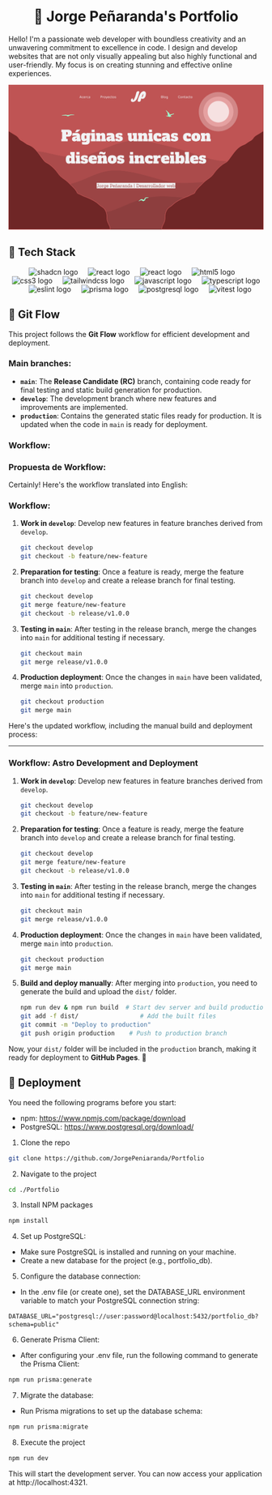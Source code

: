 <h1 align="center">
   👋 Jorge Peñaranda's Portfolio
</h1>

Hello! I'm a passionate web developer with boundless creativity and an unwavering commitment to
excellence in code. I design and develop websites that are not only visually appealing but also
highly functional and user-friendly. My focus is on creating stunning and effective online
experiences.

![App Screenshot](./public/assets/images/banner.png)

## 🧰 Tech Stack

<div align="center">
  <img src="https://ui.shadcn.com/favicon.ico" height="40" alt="shadcn logo"  />
  <img width="12" />
  <img src="https://cdn.jsdelivr.net/gh/devicons/devicon@latest/icons/astro/astro-original.svg" height="40" alt="react logo"  />
  <img width="12" />
  <img src="https://cdn.jsdelivr.net/gh/devicons/devicon/icons/react/react-original.svg" height="40" alt="react logo"  />
  <img width="12" />
  <img src="https://cdn.jsdelivr.net/gh/devicons/devicon/icons/html5/html5-original.svg" height="40" alt="html5 logo"  />
  <img width="12" />
  <img src="https://cdn.jsdelivr.net/gh/devicons/devicon/icons/css3/css3-original.svg" height="40" alt="css3 logo"  />
  <img width="12" />
  <img src="https://cdn.jsdelivr.net/gh/devicons/devicon@latest/icons/tailwindcss/tailwindcss-original.svg" height="40" alt="tailwindcss logo"  />
  <img width="12" />
  <img src="https://cdn.jsdelivr.net/gh/devicons/devicon/icons/javascript/javascript-original.svg" height="40" alt="javascript logo"  />
  <img width="12" />
  <img src="https://cdn.jsdelivr.net/gh/devicons/devicon/icons/typescript/typescript-original.svg" height="40" alt="typescript logo"  />
  <img width="12" />
  <img src="https://cdn.jsdelivr.net/gh/devicons/devicon@latest/icons/eslint/eslint-original.svg" height="40" alt="eslint logo"  />
  <img width="12" />
  <img src="https://cdn.jsdelivr.net/gh/devicons/devicon@latest/icons/prisma/prisma-original.svg" height="40" alt="prisma logo" />
  <img width="12" />
  <img src="https://cdn.jsdelivr.net/gh/devicons/devicon@latest/icons/postgresql/postgresql-original.svg" height="40" alt="postgresql logo" />
  <img width="12" />
  <img src="https://cdn.jsdelivr.net/gh/devicons/devicon@latest/icons/vitest/vitest-original.svg" height="40" alt="vitest logo" />
</div>

## 🔄 Git Flow

This project follows the **Git Flow** workflow for efficient development and deployment.

### Main branches:

- **`main`**: The **Release Candidate (RC)** branch, containing code ready for final testing and
  static build generation for production.
- **`develop`**: The development branch where new features and improvements are implemented.
- **`production`**: Contains the generated static files ready for production. It is updated when the
  code in `main` is ready for deployment.

### Workflow:

### Propuesta de Workflow:

Certainly! Here's the workflow translated into English:

### Workflow:

1. **Work in `develop`**: Develop new features in feature branches derived from `develop`.

   ```bash
   git checkout develop
   git checkout -b feature/new-feature
   ```

2. **Preparation for testing**: Once a feature is ready, merge the feature branch into `develop` and create a release branch for final testing.

   ```bash
   git checkout develop
   git merge feature/new-feature
   git checkout -b release/v1.0.0
   ```

3. **Testing in `main`**: After testing in the release branch, merge the changes into `main` for additional testing if necessary.

   ```bash
   git checkout main
   git merge release/v1.0.0
   ```

4. **Production deployment**: Once the changes in `main` have been validated, merge `main` into `production`.

   ```bash
   git checkout production
   git merge main
   ```
Here's the updated workflow, including the manual build and deployment process:

---

### **Workflow: Astro Development and Deployment**

1. **Work in `develop`**: Develop new features in feature branches derived from `develop`.  

   ```bash
   git checkout develop
   git checkout -b feature/new-feature
   ```

2. **Preparation for testing**: Once a feature is ready, merge the feature branch into `develop` and create a release branch for final testing.  

   ```bash
   git checkout develop
   git merge feature/new-feature
   git checkout -b release/v1.0.0
   ```

3. **Testing in `main`**: After testing in the release branch, merge the changes into `main` for additional testing if necessary.  

   ```bash
   git checkout main
   git merge release/v1.0.0
   ```

4. **Production deployment**: Once the changes in `main` have been validated, merge `main` into `production`.  

   ```bash
   git checkout production
   git merge main
   ```

5. **Build and deploy manually**: After merging into `production`, you need to generate the build and upload the `dist/` folder.

   ```bash
   npm run dev & npm run build  # Start dev server and build production files
   git add -f dist/                 # Add the built files
   git commit -m "Deploy to production"
   git push origin production    # Push to production branch
   ```

Now, your `dist/` folder will be included in the `production` branch, making it ready for deployment to **GitHub Pages**. 🚀
## 🚀 Deployment

You need the following programs before you start:

- npm: https://www.npmjs.com/package/download
- PostgreSQL: https://www.postgresql.org/download/

1. Clone the repo

```sh
git clone https://github.com/JorgePeniaranda/Portfolio
```

2. Navigate to the project

```sh
cd ./Portfolio
```

3. Install NPM packages

```sh
npm install
```

4. Set up PostgreSQL:

- Make sure PostgreSQL is installed and running on your machine.
- Create a new database for the project (e.g., portfolio_db).

5. Configure the database connection:

- In the .env file (or create one), set the DATABASE_URL environment variable to match your
  PostgreSQL connection string:

```env
DATABASE_URL="postgresql://user:password@localhost:5432/portfolio_db?schema=public"
```

6. Generate Prisma Client:

- After configuring your .env file, run the following command to generate the Prisma Client:

```sh
npm run prisma:generate
```

7. Migrate the database:

- Run Prisma migrations to set up the database schema:

```sh
npm run prisma:migrate
```

8. Execute the project

```sh
npm run dev
```

This will start the development server. You can now access your application at
http://localhost:4321.
